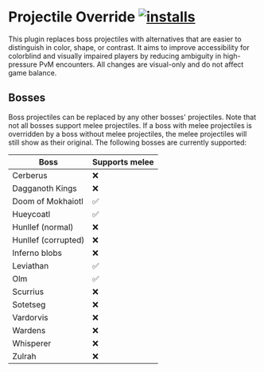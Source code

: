 # Projectile Override [![installs](https://img.shields.io/endpoint?url=https://api.runelite.net/pluginhub/shields/installs/plugin/projectile-override)](https://runelite.net/plugin-hub/Loze-Put)

This plugin replaces boss projectiles with alternatives that are easier to distinguish in color, shape, or contrast. It aims to improve accessibility for colorblind and visually impaired players by reducing ambiguity in high-pressure PvM encounters. All changes are visual-only and do not affect game balance.

## Bosses

Boss projectiles can be replaced by any other bosses' projectiles. Note that not all bosses support melee projectiles. If a boss with melee projectiles is overridden by a boss without melee projectiles, the melee projectiles will still show as their original. The following bosses are currently supported:

| Boss                | Supports melee |
| ------------------- | -------------- |
| Cerberus            | ❌              |
| Dagganoth Kings     | ❌              |
| Doom of Mokhaiotl   | ✅              |
| Hueycoatl           | ✅              |
| Hunllef (normal)    | ❌              |
| Hunllef (corrupted) | ❌              |
| Inferno blobs       | ❌              |
| Leviathan           | ✅              |
| Olm                 | ✅              |
| Scurrius            | ❌              |
| Sotetseg            | ❌              |
| Vardorvis           | ❌              |
| Wardens             | ❌              |
| Whisperer           | ❌              |
| Zulrah              | ❌              |